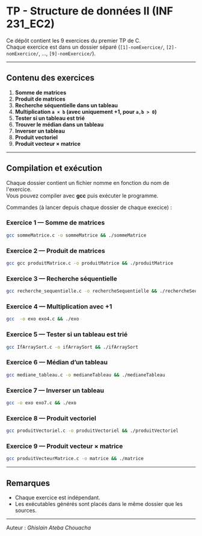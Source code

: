 # TP - Structure de données II (INF 231_EC2)

Ce dépôt contient les 9 exercices du premier TP de C.  
Chaque exercice est dans un dossier séparé (`[1]-nomExercice/`, `[2]-nomExercice/`, ..., `[9]-nomExercice/`).  

---

##  Contenu des exercices

1. **Somme de matrices**
2. **Produit de matrices**
3. **Recherche séquentielle dans un tableau**
4. **Multiplication `a × b` (avec uniquement +1, pour `a,b > 0`)**
5. **Tester si un tableau est trié**
6. **Trouver le médian dans un tableau**
7. **Inverser un tableau**
8. **Produit vectoriel**
9. **Produit vecteur × matrice**

---

##  Compilation et exécution

Chaque dossier contient un fichier nomme en fonction du nom de l'exercice.  
Vous pouvez compiler avec **gcc** puis exécuter le programme.  

Commandes (à lancer depuis chaque dossier de chaque execice) :

### Exercice 1 — Somme de matrices
```bash
gcc sommeMatrice.c -o sommeMatrice && ./sommeMatrice

```

### Exercice 2 — Produit de matrices
```bash
gcc gcc produitMatrice.c -o produitMatrice && ./produitMatrice

```

### Exercice 3 — Recherche séquentielle
```bash
gcc recherche_sequentielle.c -o rechercheSequentielle && ./rechercheSequentielle
```

### Exercice 4 — Multiplication avec +1
```bash
gcc  -o exo exo4.c && ./exo
```

### Exercice 5 — Tester si un tableau est trié
```bash
gcc IfArraySort.c -o ifArraySort && ./ifArraySort
```

### Exercice 6 — Médian d’un tableau
```bash
gcc mediane_tableau.c -o medianeTableau && ./medianeTableau
```

### Exercice 7 — Inverser un tableau
```bash
gcc -o exo exo7.c && ./exo
```

### Exercice 8 — Produit vectoriel
```bash
gcc produitVectoriel.c -o produitVectoriel && ./produitVectoriel
```

### Exercice 9 — Produit vecteur × matrice
```bash
gcc produitVecteurMatrice.c -o matrice && ./matrice
```

---

##  Remarques
- Chaque exercice est indépendant.  
- Les exécutables générés sont placés dans le même dossier que les sources.  


---

 Auteur : *Ghislain Ateba Chouacha*  
